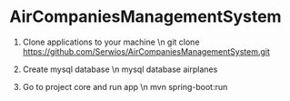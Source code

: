 # AirCompaniesManagementSystem

1. Clone applications to your machine \n
  git clone https://github.com/Serwios/AirCompaniesManagementSystem.git
  
2. Create mysql database \n
  mysql database airplanes
  
3. Go to project core and run app \n
  mvn spring-boot:run
